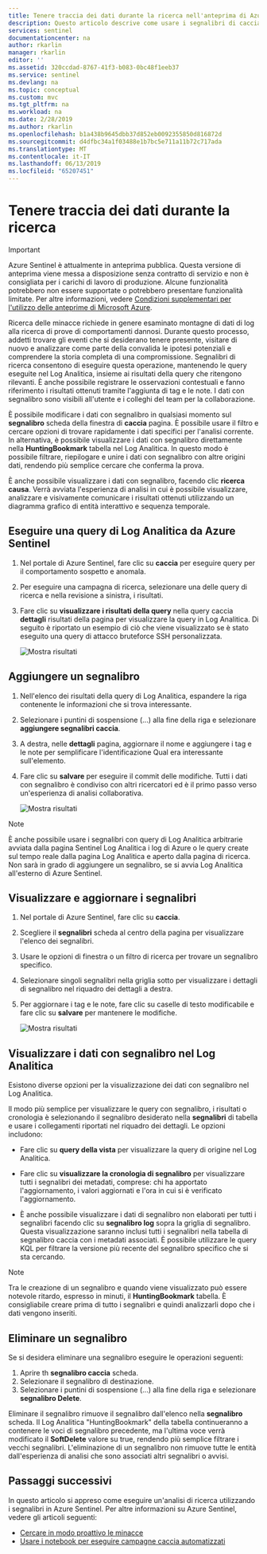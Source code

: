 ```yaml
---
title: Tenere traccia dei dati durante la ricerca nell'anteprima di Azure Sentinel utilizzando i segnalibri caccia | Microsoft Docs
description: Questo articolo descrive come usare i segnalibri di caccia Azure Sentinel per tenere traccia dei dati.
services: sentinel
documentationcenter: na
author: rkarlin
manager: rkarlin
editor: ''
ms.assetid: 320ccdad-8767-41f3-b083-0bc48f1eeb37
ms.service: sentinel
ms.devlang: na
ms.topic: conceptual
ms.custom: mvc
ms.tgt_pltfrm: na
ms.workload: na
ms.date: 2/28/2019
ms.author: rkarlin
ms.openlocfilehash: b1a438b9645dbb37d852eb0092355850d816872d
ms.sourcegitcommit: d4dfbc34a1f03488e1b7bc5e711a11b72c717ada
ms.translationtype: MT
ms.contentlocale: it-IT
ms.lasthandoff: 06/13/2019
ms.locfileid: "65207451"
---
```

# <a name="keep-track-of-data-during-hunting"></a>Tenere traccia dei dati durante la ricerca

> [!IMPORTANT]
> Azure Sentinel è attualmente in anteprima pubblica.
> Questa versione di anteprima viene messa a disposizione senza contratto di servizio e non è consigliata per i carichi di lavoro di produzione. Alcune funzionalità potrebbero non essere supportate o potrebbero presentare funzionalità limitate. Per altre informazioni, vedere [Condizioni supplementari per l'utilizzo delle anteprime di Microsoft Azure](https://azure.microsoft.com/support/legal/preview-supplemental-terms/).
 
Ricerca delle minacce richiede in genere esaminato montagne di dati di log alla ricerca di prove di comportamenti dannosi. Durante questo processo, addetti trovare gli eventi che si desiderano tenere presente, visitare di nuovo e analizzare come parte della convalida le ipotesi potenziali e comprendere la storia completa di una compromissione.
Segnalibri di ricerca consentono di eseguire questa operazione, mantenendo le query eseguite nel Log Analitica, insieme ai risultati della query che ritengono rilevanti. È anche possibile registrare le osservazioni contestuali e fanno riferimento i risultati ottenuti tramite l'aggiunta di tag e le note. I dati con segnalibro sono visibili all'utente e i colleghi del team per la collaborazione.   

È possibile modificare i dati con segnalibro in qualsiasi momento sul **segnalibro** scheda della finestra di **caccia** pagina. È possibile usare il filtro e cercare opzioni di trovare rapidamente i dati specifici per l'analisi corrente. In alternativa, è possibile visualizzare i dati con segnalibro direttamente nella **HuntingBookmark** tabella nel Log Analitica. In questo modo è possibile filtrare, riepilogare e unire i dati con segnalibro con altre origini dati, rendendo più semplice cercare che conferma la prova.

È anche possibile visualizzare i dati con segnalibro, facendo clic **ricerca causa**. Verrà avviata l'esperienza di analisi in cui è possibile visualizzare, analizzare e visivamente comunicare i risultati ottenuti utilizzando un diagramma grafico di entità interattivo e sequenza temporale.


## <a name="run-a-log-analytics-query-from-azure-sentinel"></a>Eseguire una query di Log Analitica da Azure Sentinel

1. Nel portale di Azure Sentinel, fare clic su **caccia** per eseguire query per il comportamento sospetto e anomala.

1. Per eseguire una campagna di ricerca, selezionare una delle query di ricerca e nella revisione a sinistra, i risultati. 

1. Fare clic su **visualizzare i risultati della query** nella query caccia **dettagli** risultati della pagina per visualizzare la query in Log Analitica. Di seguito è riportato un esempio di ciò che viene visualizzato se è stato eseguito una query di attacco bruteforce SSH personalizzata.
  
   ![Mostra risultati](./media/bookmarks/ssh-bruteforce-example.png)

## <a name="add-a-bookmark"></a>Aggiungere un segnalibro

1. Nell'elenco dei risultati della query di Log Analitica, espandere la riga contenente le informazioni che si trova interessante.

4. Selezionare i puntini di sospensione (...) alla fine della riga e selezionare **aggiungere segnalibri caccia**.
5. A destra, nelle **dettagli** pagina, aggiornare il nome e aggiungere i tag e le note per semplificare l'identificazione Qual era interessante sull'elemento.
6. Fare clic su **salvare** per eseguire il commit delle modifiche. Tutti i dati con segnalibro è condiviso con altri ricercatori ed è il primo passo verso un'esperienza di analisi collaborativa.

   ![Mostra risultati](./media/bookmarks/add-bookmark-la.png)

 
> [!NOTE]
> È anche possibile usare i segnalibri con query di Log Analitica arbitrarie avviata dalla pagina Sentinel Log Analitica i log di Azure o le query create sul tempo reale dalla pagina Log Analitica e aperto dalla pagina di ricerca. Non sarà in grado di aggiungere un segnalibro, se si avvia Log Analitica all'esterno di Azure Sentinel. 

## <a name="view-and-update-bookmarks"></a>Visualizzare e aggiornare i segnalibri 

1. Nel portale di Azure Sentinel, fare clic su **caccia**. 
2. Scegliere il **segnalibri** scheda al centro della pagina per visualizzare l'elenco dei segnalibri.
3. Usare le opzioni di finestra o un filtro di ricerca per trovare un segnalibro specifico.
4. Selezionare singoli segnalibri nella griglia sotto per visualizzare i dettagli di segnalibro nel riquadro dei dettagli a destra.
5. Per aggiornare i tag e le note, fare clic su caselle di testo modificabile e fare clic su **salvare** per mantenere le modifiche.

   ![Mostra risultati](./media/bookmarks/view-update-bookmarks.png)

## <a name="view-bookmarked-data-in-log-analytics"></a>Visualizzare i dati con segnalibro nel Log Analitica 

Esistono diverse opzioni per la visualizzazione dei dati con segnalibro nel Log Analitica. 

Il modo più semplice per visualizzare le query con segnalibro, i risultati o cronologia è selezionando il segnalibro desiderato nella **segnalibri** di tabella e usare i collegamenti riportati nel riquadro dei dettagli. Le opzioni includono: 
- Fare clic su **query della vista** per visualizzare la query di origine nel Log Analitica.  
- Fare clic su **visualizzare la cronologia di segnalibro** per visualizzare tutti i segnalibri dei metadati, comprese: chi ha apportato l'aggiornamento, i valori aggiornati e l'ora in cui si è verificato l'aggiornamento. 

- È anche possibile visualizzare i dati di segnalibro non elaborati per tutti i segnalibri facendo clic su **segnalibro log** sopra la griglia di segnalibro. Questa visualizzazione saranno inclusi tutti i segnalibri nella tabella di segnalibro caccia con i metadati associati. È possibile utilizzare le query KQL per filtrare la versione più recente del segnalibro specifico che si sta cercando.  


> [!NOTE]
> Tra le creazione di un segnalibro e quando viene visualizzato può essere notevole ritardo, espresso in minuti, il **HuntingBookmark** tabella. È consigliabile creare prima di tutto i segnalibri e quindi analizzarli dopo che i dati vengono inseriti. 

## <a name="delete-a-bookmark"></a>Eliminare un segnalibro
Se si desidera eliminare una segnalibro eseguire le operazioni seguenti: 
1.  Aprire th **segnalibro caccia** scheda. 
2.  Selezionare il segnalibro di destinazione.
3.  Selezionare i puntini di sospensione (...) alla fine della riga e selezionare **segnalibro Delete**.
    
Eliminare il segnalibro rimuove il segnalibro dall'elenco nella **segnalibro** scheda.  Il Log Analitica "HuntingBookmark" della tabella continueranno a contenere le voci di segnalibro precedente, ma l'ultima voce verrà modificato il **SoftDelete** valore su true, rendendo più semplice filtrare i vecchi segnalibri.  L'eliminazione di un segnalibro non rimuove tutte le entità dall'esperienza di analisi che sono associati altri segnalibri o avvisi. 


## <a name="next-steps"></a>Passaggi successivi

In questo articolo si appreso come eseguire un'analisi di ricerca utilizzando i segnalibri in Azure Sentinel. Per altre informazioni su Azure Sentinel, vedere gli articoli seguenti:


- [Cercare in modo proattivo le minacce](hunting.md)
- [Usare i notebook per eseguire campagne caccia automatizzati](notebooks.md)